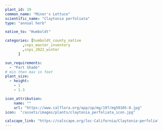 ```yaml
---
plant_id: 19
common_name: "Miner's Lettuce"
scientific_name: "Claytonia perfoliata"
type: "annual herb"

native_to: "Humboldt"

categories: [humboldt_county_native
        ,cnps_master_inventory
        ,cnps_2022_winter
      ]

sun_requirements:
  - "Part Shade"
# min then max in feet
plant_size:
  - height: 
    - 1
    - 1.3

icon_attribution: 
    name: ""
    url: "https://www.calflora.org/app/up/mg/197/mg59105-0.jpg" 
icon:  "/assets/images/plants/claytonia_perfoliata_icon.jpg"

calscape_link: "https://calscape.org/loc-California/Claytonia-perfoliata-(Miner's-Lettuce)"
---
```


